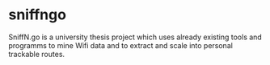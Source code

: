 # sniffngo
SniffN.go is a university thesis project which uses already existing tools and programms to mine Wifi data and to extract and scale into personal trackable routes.
